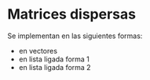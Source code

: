 # Matrices dispersas
Se implementan en las siguientes formas:
* en vectores
* en lista ligada forma 1
* en lista ligada forma 2